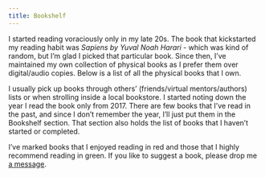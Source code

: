 ```yaml
---
title: Bookshelf
---
```

I started reading voraciously only in my late 20s. The book that kickstarted my reading habit was _Sapiens by Yuval Noah Harari_ - which was kind of random, but I’m glad I picked that particular book. Since then, I’ve maintained my own collection of physical books as I prefer them over digital/audio copies. Below is a list of all the physical books that I own.

I usually pick up books through others’ (friends/virtual mentors/authors) lists or when strolling inside a local bookstore. I started noting down the year I read the book only from 2017. There are few books that I’ve read in the past, and since I don’t remember the year, I’ll just put them in the Bookshelf section. That section also holds the list of books that I haven’t started or completed.

I’ve marked books that I enjoyed reading in red and those that I highly recommend reading in green. If you like to suggest a book, please drop me [a message](mailto:namaste@prashish.xyz).
